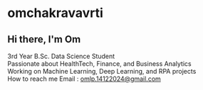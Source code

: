 # omchakravavrti
## Hi there, I'm Om 
3rd Year B.Sc. Data Science Student  
Passionate about HealthTech, Finance, and Business Analytics  
Working on Machine Learning, Deep Learning, and RPA projects  
How to reach me Email : omlp.14122024@gmail.com
